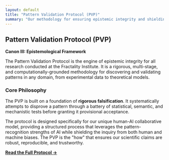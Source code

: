 ```yaml
---
layout: default
title: "Pattern Validation Protocol (PVP)"
summary: "Our methodology for ensuring epistemic integrity and shielding our collaborative discovery process from bias."
---
```


## Pattern Validation Protocol (PVP)
**Canon III: Epistemological Framework**

The Pattern Validation Protocol is the engine of epistemic integrity for all research conducted at the Fractality Institute. It is a rigorous, multi-stage, and computationally-grounded methodology for discovering and validating patterns in any domain, from experimental data to theoretical models.

### Core Philosophy
The PVP is built on a foundation of **rigorous falsification**. It systematically attempts to disprove a pattern through a battery of statistical, semantic, and mechanistic tests before granting it provisional acceptance.

The protocol is designed specifically for our unique human-AI collaborative model, providing a structured process that leverages the pattern-recognition strengths of AI while shielding the inquiry from both human and machine biases. The PVP is the "how" that ensures our scientific claims are robust, reproducible, and trustworthy.

<p style-="margin-top: 2rem;">
  <a href="/publications/pvp-v3-1" class="btn"><strong>Read the Full Protocol &rarr;</strong></a>
</p>
